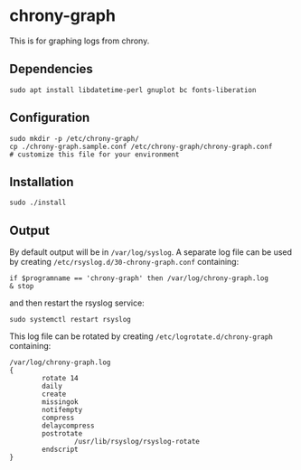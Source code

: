 # chrony-graph

This is for graphing logs from chrony.

## Dependencies
```
sudo apt install libdatetime-perl gnuplot bc fonts-liberation
```

## Configuration
```
sudo mkdir -p /etc/chrony-graph/
cp ./chrony-graph.sample.conf /etc/chrony-graph/chrony-graph.conf
# customize this file for your environment
```

## Installation
```
sudo ./install
```

## Output
By default output will be in `/var/log/syslog`.
A separate log file can be used by creating `/etc/rsyslog.d/30-chrony-graph.conf` containing:
```
if $programname == 'chrony-graph' then /var/log/chrony-graph.log
& stop
```
and then restart the rsyslog service:
```
sudo systemctl restart rsyslog
```
This log file can be rotated by creating `/etc/logrotate.d/chrony-graph` containing:
```
/var/log/chrony-graph.log
{
        rotate 14
        daily
        create
        missingok
        notifempty
        compress
        delaycompress
        postrotate
                /usr/lib/rsyslog/rsyslog-rotate
        endscript
}

```
